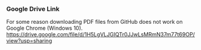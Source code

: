 ### Google Drive Link
For some reason downloading PDF files from GitHub does not work on Google Chrome (Windows 10).
https://drive.google.com/file/d/1H5LgVLJGIQTr0JJwLsMRmN37m77t69OP/view?usp=sharing
